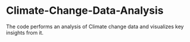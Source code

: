 # Climate-Change-Data-Analysis
The code performs an analysis of Climate change data and visualizes key insights from it. 
